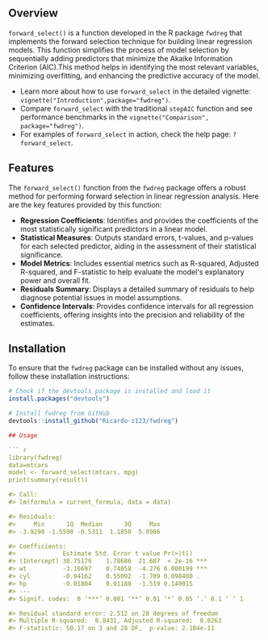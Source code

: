 ## Overview

`forward_select()` is a function developed in the R package `fwdreg` that implements the forward selection technique for building linear regression models. This function simplifies the process of model selection by sequentially adding predictors that minimize the Akaike Information Criterion (AIC).This method helps in identifying the most relevant variables, minimizing overfitting, and enhancing the predictive accuracy of the model.

- Learn more about how to use `forward_select` in the detailed vignette: `vignette("Introduction",package="fwdreg")`.
- Compare `forward_select` with the traditional `stepAIC` function and see performance benchmarks in the `vignette("Comparison", package="fwdreg")`.
- For examples of `forward_select` in action, check the help page: `?forward_select`.

## Features

The `forward_select()` function from the `fwdreg` package offers a robust method for performing forward selection in linear regression analysis. Here are the key features provided by this function:

- **Regression Coefficients**: Identifies and provides the coefficients of the most statistically significant predictors in a linear model.
- **Statistical Measures**: Outputs standard errors, t-values, and p-values for each selected predictor, aiding in the assessment of their statistical significance.
- **Model Metrics**: Includes essential metrics such as R-squared, Adjusted R-squared, and F-statistic to help evaluate the model's explanatory power and overall fit.
- **Residuals Summary**: Displays a detailed summary of residuals to help diagnose potential issues in model assumptions.
- **Confidence Intervals**: Provides confidence intervals for all regression coefficients, offering insights into the precision and reliability of the estimates.

## Installation

To ensure that the `fwdreg` package can be installed without any issues, follow these installation instructions:

```r
# Check if the devtools package is installed and load it
install.packages("devtools")

# Install fwdreg from GitHub
devtools::install_github("Ricardo-z123/fwdreg")

## Usage

``` r
library(fwdreg)
data=mtcars
model <- forward_select(mtcars, mpg)
print(summary(result))

#> Call:
#> lm(formula = current_formula, data = data)

#> Residuals:
#>     Min      1Q  Median      3Q     Max 
#> -3.9290 -1.5598 -0.5311  1.1850  5.8986 

#> Coefficients:
#>             Estimate Std. Error t value Pr(>|t|)    
#> (Intercept) 38.75179    1.78686  21.687  < 2e-16 ***
#> wt          -3.16697    0.74058  -4.276 0.000199 ***
#> cyl         -0.94162    0.55092  -1.709 0.098480 .  
#> hp          -0.01804    0.01188  -1.519 0.140015    
#> ---
#> Signif. codes:  0 ‘***’ 0.001 ‘**’ 0.01 ‘*’ 0.05 ‘.’ 0.1 ‘ ’ 1

#> Residual standard error: 2.512 on 28 degrees of freedom
#> Multiple R-squared:  0.8431,	Adjusted R-squared:  0.8263 
#> F-statistic: 50.17 on 3 and 28 DF,  p-value: 2.184e-11  
```
